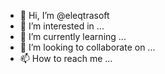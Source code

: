 - 👋 Hi, I’m @eleqtrasoft
- 👀 I’m interested in ...
- 🌱 I’m currently learning ...
- 💞️ I’m looking to collaborate on ...
- 📫 How to reach me ...

<!---
eleqtrasoft/eleqtrasoft is a ✨ special ✨ repository because its `README.md` (this file) appears on your GitHub profile.
You can click the Preview link to take a look at your changes.
--->
